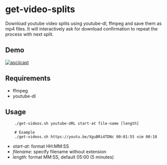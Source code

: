 # get-video-splits

Download youtube video splits using youtube-dl, ffmpeg and save them as mp4
files. It will interactively ask for download confirmation to repeat the process
with next split.

## Demo

[![asciicast](https://asciinema.org/a/Cut3WWisfloAtAms3ksNPX93D.svg)](https://asciinema.org/a/Cut3WWisfloAtAms3ksNPX93D)

## Requirements

- ffmpeg
- youtube-dl

## Usage
```
    ./get-videos.sh youtube-URL start-at file-name [length]

    # Example
    ./get-videos.sh https://youtu.be/XguBRi4TDNc 00:01:55 vim 00:10
```

- *start-at*: format HH:MM:SS
- *filename*: specify filename without extension
- *length*: format MM:SS, default 05:00 (5 minutes)

